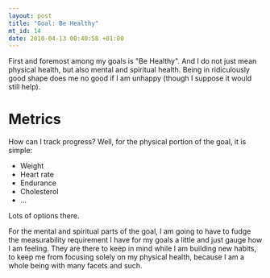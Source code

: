 ```yaml
--- 
layout: post
title: "Goal: Be Healthy"
mt_id: 14
date: 2010-04-13 00:40:58 +01:00
---
```

First and foremost among my goals is "Be Healthy".  And I do not just mean physical health, but also mental and spiritual health.  Being in ridiculously good shape does me no good if I am unhappy (though I suppose it would still help).

# Metrics

How can I track progress?  Well, for the physical portion of the goal, it is simple:

* Weight
* Heart rate
* Endurance
* Cholesterol
* ...

Lots of options there.

For the mental and spiritual parts of the goal, I am going to have to fudge the measurability requirement I have for my goals a little and just gauge how I am feeling.  They are there to keep in mind while I am building new habits, to keep me from focusing solely on my physical health, because I am a whole being with many facets and such. 
